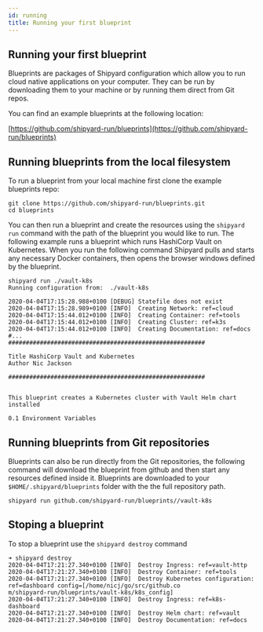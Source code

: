```yaml
---
id: running
title: Running your first blueprint
---
```


## Running your first blueprint

Blueprints are packages of Shipyard configuration which allow you to run cloud native applications on your computer. They can
be run by downloading them to your machine or by running them direct from Git repos.

You can find an example blueprints at the following location:

[https://github.com/shipyard-run/blueprints](https://github.com/shipyard-run/blueprints)

## Running blueprints from the local filesystem

To run a blueprint from your local machine first clone the example blueprints repo:

```shell
git clone https://github.com/shipyard-run/blueprints.git
cd blueprints
```

You can then run a blueprint and create the resources using the `shipyard run` command with the path of
the blueprint you would like to run. The following example runs a blueprint which runs HashiCorp Vault on
Kubernetes. When you run the following command Shipyard pulls and starts any necessary Docker containers,
then opens the browser windows defined by the blueprint.

```shell
shipyard run ./vault-k8s
Running configuration from:  ./vault-k8s

2020-04-04T17:15:28.988+0100 [DEBUG] Statefile does not exist
2020-04-04T17:15:28.989+0100 [INFO]  Creating Network: ref=cloud
2020-04-04T17:15:44.012+0100 [INFO]  Creating Container: ref=tools
2020-04-04T17:15:44.012+0100 [INFO]  Creating Cluster: ref=k3s
2020-04-04T17:15:44.012+0100 [INFO]  Creating Documentation: ref=docs
#...
########################################################

Title HashiCorp Vault and Kubernetes
Author Nic Jackson

########################################################


This blueprint creates a Kubernetes cluster with Vault Helm chart installed

0.1 Environment Variables
```

## Running blueprints from Git repositories

Blueprints can also be run directly from the Git repositories, the following command will download the blueprint
from github and then start any resources defined inside it. Blueprints are downloaded to your `$HOME/.shipyard/blueprints` folder
with the the full repository path.

```shell
shipyard run github.com/shipyard-run/blueprints//vault-k8s
```

## Stoping a blueprint

To stop a blueprint use the `shipyard destroy` command

```shell
➜ shipyard destroy
2020-04-04T17:21:27.340+0100 [INFO]  Destroy Ingress: ref=vault-http
2020-04-04T17:21:27.340+0100 [INFO]  Destroy Container: ref=tools
2020-04-04T17:21:27.340+0100 [INFO]  Destroy Kubernetes configuration: ref=dashboard config=[/home/nicj/go/src/github.co
m/shipyard-run/blueprints/vault-k8s/k8s_config]
2020-04-04T17:21:27.340+0100 [INFO]  Destroy Ingress: ref=k8s-dashboard
2020-04-04T17:21:27.340+0100 [INFO]  Destroy Helm chart: ref=vault
2020-04-04T17:21:27.340+0100 [INFO]  Destroy Documentation: ref=docs
```
